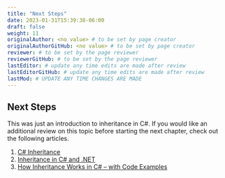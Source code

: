 ```yaml
---
title: "Next Steps"
date: 2023-01-31T15:39:38-06:00
draft: false
weight: 11
originalAuthor: <no value> # to be set by page creator
originalAuthorGitHub: <no value> # to be set by page creator
reviewer: # to be set by the page reviewer
reviewerGitHub: # to be set by the page reviewer
lastEditor: # update any time edits are made after review
lastEditorGitHub: # update any time edits are made after review
lastMod: # UPDATE ANY TIME CHANGES ARE MADE
---
```


## Next Steps

This was just an introduction to inheritance in C#. If you would like an additional review on this topic before starting the next chapter, check out the following articles.

1. [C# Inheritance](https://www.w3schools.com/cs/cs_inheritance.php)
1. [Inheritance in C# and .NET](https://learn.microsoft.com/en-us/dotnet/csharp/fundamentals/tutorials/inheritance)
1. [How Inheritance Works in C# – with Code Examples](https://www.freecodecamp.org/news/inheritance-in-c-sharp/)
